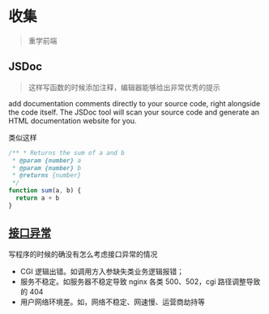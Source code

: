 # 收集

> 重学前端

## JSDoc

> 这样写函数的时候添加注释，编辑器能够给出非常优秀的提示

add documentation comments directly to your source code, right alongside the code itself. The JSDoc tool will scan your source code and generate an HTML documentation website for you.

类似这样

```js
/** * Returns the sum of a and b
 * @param {number} a
 * @param {number} b
 * @returns {number}
 */
function sum(a, b) {
  return a + b
}
```

## [接口异常](https://segmentfault.com/a/1190000017525152)

写程序的时候的确没有怎么考虑接口异常的情况

- CGI 逻辑出错。如调用方入参缺失类业务逻辑报错；
- 服务不稳定。如服务器不稳定导致 nginx 各类 500、502，cgi 路径调整导致的 404
- 用户网络环境差。如，网络不稳定、网速慢、运营商劫持等
